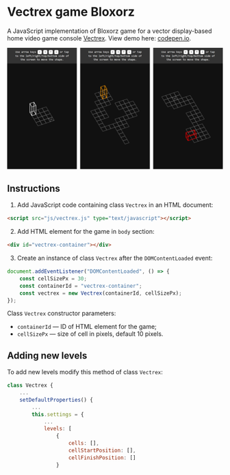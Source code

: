 # Vectrex game Bloxorz

A JavaScript implementation of Bloxorz game for a vector display-based home video game console [Vectrex](https://en.wikipedia.org/wiki/Vectrex). View demo here: [codepen.io](https://codepen.io/mnbond/pen/XJrZNjq).

![Screenshots](./screenshots/levels.png)

## Instructions

1. Add JavaScript code containing class `Vectrex` in an HTML document:
```html
<script src="js/vectrex.js" type="text/javascript"></script>
```
2. Add HTML element for the game in `body` section:
```html
<div id="vectrex-container"></div>
```
3. Сreate an instance of class `Vectrex` after the `DOMContentLoaded` event:
```js
document.addEventListener("DOMContentLoaded", () => {
    const cellSizePx = 30;
    const containerId = "vectrex-container";
    const vectrex = new Vectrex(containerId, cellSizePx);
});
```

Class `Vectrex` constructor parameters:
- `containerId` — ID of HTML element for the game;
- `cellSizePx` — size of cell in pixels, default 10 pixels.

## Adding new levels

To add new levels modify this method of class `Vectrex`:
```js
class Vectrex {
    ...
    setDefaultProperties() {
        ...
        this.settings = {
            ...
            levels: [
                {
                    cells: [],
                    cellStartPosition: [],
                    cellFinishPosition: []
                }
```